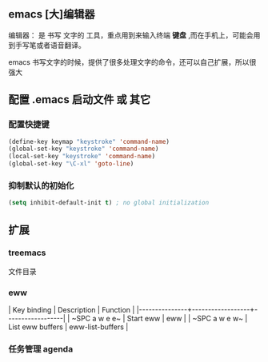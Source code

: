 ## emacs [大]编辑器

编辑器： 是 书写 文字的 工具，重点用到来输入终端 **键盘** ,而在手机上，可能会用到手写笔或者语音翻译。

emacs 书写文字的时候，提供了很多处理文字的命令，还可以自己扩展，所以很强大


## 配置 .emacs 启动文件 或 其它

### 配置快捷键

```lisp
(define-key keymap "keystroke" 'command-name)
(global-set-key "keystroke" 'command-name)
(local-set-key "keystroke" 'command-name) 
(global-set-key "\C-xl" 'goto-line)
```
### 抑制默认的初始化

``` lisp
(setq inhibit-default-init t) ; no global initialization
```


## 扩展

### treemacs
文件目录

### eww

| Key binding   | Description      | Function         |
|---------------+------------------+------------------|
| ~SPC a w e e~ | Start eww        | eww              |
| ~SPC a w e w~ | List eww buffers | eww-list-buffers |

### 任务管理 agenda
